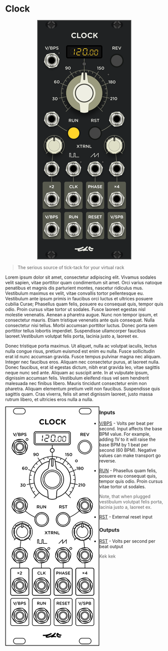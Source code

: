 <!---
start: affixing
affixed: blueprint
blueprint: clock-blueprint.svg
preview: clock.svg
-->

# Clock

<p align='center' class='md-only'>
  <img src='clock.svg'>
</p>

> The serious source of tick-tack for your virtual rack

Lorem ipsum dolor sit amet, consectetur adipiscing elit. Vivamus sodales velit sapien, vitae porttitor quam condimentum sit amet. Orci varius natoque penatibus et magnis dis parturient montes, nascetur ridiculus mus. Vestibulum maximus ex velit, vitae convallis tortor pellentesque eu. Vestibulum ante ipsum primis in faucibus orci luctus et ultrices posuere cubilia Curae; Phasellus quam felis, posuere eu consequat quis, tempor quis odio. Proin cursus vitae tortor ut sodales. Fusce laoreet egestas nisl molestie venenatis. Aenean a pharetra augue. Nunc non tempor ipsum, et consectetur mauris. Etiam tristique venenatis ante quis consequat. Nulla consectetur nisi tellus. Morbi accumsan porttitor luctus. Donec porta sem porttitor tellus lobortis imperdiet. Suspendisse ullamcorper faucibus laoreet.Vestibulum volutpat felis porta, lacinia justo a, laoreet ex.

Donec tristique porta maximus. Ut aliquet, nulla ac volutpat iaculis, lectus nulla congue risus, pretium euismod est enim eu nulla. Fusce sollicitudin erat id nunc accumsan gravida. Fusce tempus pulvinar magna nec aliquam. Integer nec faucibus eros. Aliquam nec consectetur purus, at laoreet nulla. Donec faucibus, erat id egestas dictum, nibh erat gravida leo, vitae sagittis neque nunc sed ante. Aliquam ac suscipit ante. In at vulputate ipsum, dignissim accumsan felis. Vestibulum eleifend risus vel sem hendrerit malesuada nec finibus libero. Mauris tincidunt consectetur enim non pharetra. Aliquam elementum pretium velit non faucibus. Suspendisse quis sagittis quam. Cras viverra, felis sit amet dignissim laoreet, justo massa rutrum libero, et ultricies eros nulla a nulla.

<img align='left' src='clock-blueprint.svg' class='md-only'>

<!---
start: legend
-->

### Inputs

* <!---
  x: 10
  y: 52
  slug: vbps
  type: labeled-socket
  -->
  <a name="inputs-vbps" href='#inputs-vbps'>V/BPS</a> - Volts per beat per second. Input affects the base BPM value. For example, adding 1V to it will raise the base BPM by 1 beat per second (60 BPM). Negative values can make transport go reverse.

* <!---
  x: 10
  y: 145
  slug: run
  type: simple-socket
  -->
  [RUN](#inputs-run) - Phasellus quam felis, posuere eu consequat quis, tempor quis odio. Proin cursus vitae tortor ut sodales.
  > Note, that when plugged vestibulum volutpat felis porta, lacinia justo a, laoreet ex.

* <!---
  x: 114
  y: 145
  slug: rst
  type: simple-socket
  -->
  [RST](#inputs-rst) - External reset input

### Outputs

* <!---
  x: 114
  y: 320
  slug: vspb
  type: labeled-socket
  -->
  [RST](#outputs-vspb) - Volts per second per beat output
  > Kek kek

<!---
end: legend
-->
<!---
end: affixing
-->
